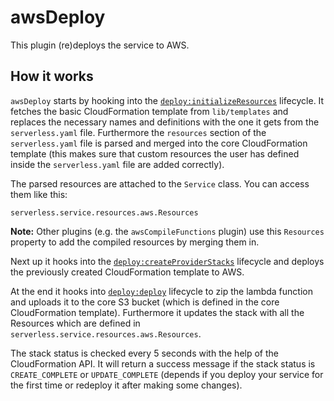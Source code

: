 # awsDeploy

This plugin (re)deploys the service to AWS.

## How it works

`awsDeploy` starts by hooking into the [`deploy:initializeResources`](/docs/plugins/core/deploy.md) lifecycle.
It fetches the basic CloudFormation template from `lib/templates` and replaces the necessary names and definitions
with the one it gets from the `serverless.yaml` file.
Furthermore the `resources` section of the `serverless.yaml` file is parsed and merged into the core CloudFormation
template (this makes sure that custom resources the user has defined inside the `serverless.yaml` file are added correctly).

The parsed resources are attached to the `Service` class. You can access them like this:
```
serverless.service.resources.aws.Resources
```

**Note:**
Other plugins (e.g. the `awsCompileFunctions` plugin) use this `Resources` property to add the compiled resources by
merging them in.

Next up it hooks into the [`deploy:createProviderStacks`](/docs/plugins/core/deploy.md) lifecycle and deploys the
previously created CloudFormation template to AWS.

At the end it hooks into [`deploy:deploy`](/docs/plugins/core/deploy.md) lifecycle to zip the lambda function and
uploads it to the core S3 bucket (which is defined in the core CloudFormation template). Furthermore it updates the
stack with all the Resources which are defined in `serverless.service.resources.aws.Resources`.

The stack status is checked every 5 seconds with the help of the CloudFormation API. It will return a success message if
the stack status is `CREATE_COMPLETE` or `UPDATE_COMPLETE` (depends if you deploy your service for the first time or
redeploy it after making some changes).
